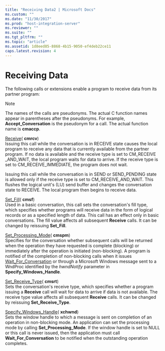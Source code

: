 ```yaml
---
title: "Receiving Data2 | Microsoft Docs"
ms.custom: ""
ms.date: "11/30/2017"
ms.prod: "host-integration-server"
ms.reviewer: ""
ms.suite: ""
ms.tgt_pltfrm: ""
ms.topic: "article"
ms.assetid: 1d8eed85-8868-4b15-9050-ef4deb22ce11
caps.latest.revision: 4
---
```

# Receiving Data
The following calls or extensions enable a program to receive data from its partner program:  
  
> [!NOTE]
>  The names of the calls are pseudonyms. The actual C function names appear in parentheses after the pseudonyms. For example, **Accept_Conversation** is the pseudonym for a call. The actual function name is **cmaccp**.  
  
 [Receive](../HIS2010/receive-cpi-c-1.md)( **cmrcv**)  
 Issuing this call while the conversation is in RECEIVE state causes the local program to receive any data that is currently available from the partner program. If no data is available and the receive type is set to CM_RECEIVE _AND_WAIT, the local program waits for data to arrive. If the receive type is set to CM_RECEIVE_IMMEDIATE, the program does not wait.  
  
 Issuing this call while the conversation is in SEND or SEND_PENDING state is allowed only if the receive type is set to CM_RECEIVE_AND_WAIT. This flushes the logical unit's (LU) send buffer and changes the conversation state to RECEIVE. The local program then begins to receive data.  
  
 [Set_Fill](../HIS2010/set-fill-cpi-c-2.md)( **cmsf**)  
 Used in a basic conversation, this call sets the conversation's fill type, which specifies whether programs will receive data in the form of logical records or as a specified length of data. This call has an effect only in basic conversations. The fill value affects all subsequent **Receive** calls. It can be changed by reissuing **Set_Fill**.  
  
 [Set_Processing_Mode](../HIS2010/set-processing-mode-cpi-c-1.md)( **cmspm**)  
 Specifies for the conversation whether subsequent calls will be returned when the operation they have requested is complete (blocking) or immediately after the operation is initiated (non-blocking). A program is notified of the completion of non-blocking calls when it issues [Wait_For_Conversation](../HIS2010/wait-for-conversation-cpi-c-2.md) or through a Microsoft Windows message sent to a WndProc identified by the *hwndNotify* parameter in **Specify_Windows_Handle**.  
  
 [Set_Receive_Type](../HIS2010/set-receive-type-cpi-c-1.md)( **cmsrt**)  
 Sets the conversation's receive type, which specifies whether a program issuing a **Receive** call will wait for data to arrive if data is not available. The receive type value affects all subsequent **Receive** calls. It can be changed by reissuing **Set_Receive_Type**.  
  
 [Specify_Windows_Handle](../HIS2010/specify-windows-handle-cpi-c-1.md)( **xchwnd**)  
 Sets the window handle to which a message is sent on completion of an operation in non-blocking mode. An application can set the processing mode by calling **Set_Processing_Mode**. If the window handle is set to NULL or this call is never issued, then the application must call **Wait_For_Conversation** to be notified when the outstanding operation completes.